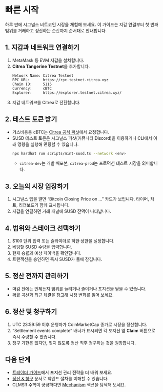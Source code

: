 # 빠른 시작

하루 만에 시그널스 비트코인 시장을 체험해 보세요. 이 가이드는 지갑 연결부터 첫 번째 범위를 거래하고 정산하는 순간까지 순서대로 안내합니다.

## 1. 지갑과 네트워크 연결하기

1. MetaMask 등 EVM 지갑을 설치합니다.
2. **Citrea Tangerine Testnet**을 추가합니다.
   ```text
   Network Name: Citrea Testnet
   RPC URL:      https://rpc.testnet.citrea.xyz
   Chain ID:     5115
   Currency:     cBTC
   Explorer:     https://explorer.testnet.citrea.xyz/
   ```
3. 지갑 네트워크를 Citrea로 전환합니다.

## 2. 테스트 토큰 받기

- 가스비용용 cBTC는 [Citrea 공식 퍼싯](https://faucet.testnet.citrea.xyz/)에서 요청합니다.
- SUSD 테스트 토큰은 시그널스 퍼싯(커뮤니티 Discord)을 이용하거나 CLI에서 아래 명령을 실행해 민팅할 수 있습니다.
  ```bash
  npx hardhat run scripts/mint-susd.ts --network <env>
  ```
  - `citrea-dev`는 개발 배포본, `citrea-prod`는 프로덕션 테스트 시장을 의미합니다.

## 3. 오늘의 시장 입장하기

1. 시그널스 앱을 열면 “Bitcoin Closing Price on …” 카드가 보입니다. 타이머, 차트, 리더보드가 함께 표시됩니다.
2. 지갑을 연결하면 거래 패널에 SUSD 잔액이 나타납니다.

## 4. 범위와 스테이크 선택하기

1. $100 단위 입력 또는 슬라이더로 하한·상한을 설정합니다.
2. 베팅할 SUSD 수량을 입력합니다.
3. 현재 승률과 예상 페이백을 확인합니다.
4. 트랜잭션을 승인하면 즉시 SUSD가 풀에 잠깁니다.

## 5. 정산 전까지 관리하기

- 마감 전에는 언제든지 범위를 늘리거나 줄이거나 포지션을 닫을 수 있습니다.
- 확률 곡선과 최근 체결을 참고해 시장 변화를 읽어 보세요.

## 6. 정산 및 청구하기

1. UTC 23:59:59 이후 운영자가 CoinMarketCap 종가로 시장을 정산합니다.
2. “Settlement events complete” 배너가 표시되면 각 포지션 옆 **Claim** 버튼으로 즉시 수령할 수 있습니다.
3. 청구 기한은 없지만, 잊지 않도록 정산 직후 청구하는 것을 권장합니다.

## 다음 단계

- [트레이더 가이드](/docs/user/positions-lifecycle)에서 포지션 관리 전략을 더 배워 보세요.
- [정산 & 청구](/docs/user/settlement) 문서로 백엔드 절차를 이해할 수 있습니다.
- CLMSR 수학이 궁금하다면 [Mechanism](/docs/mechanism/overview) 섹션을 탐색해 보세요.
